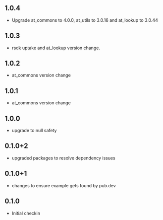 ## 1.0.4
- Upgrade at_commons to 4.0.0, at_utils to 3.0.16 and at_lookup to 3.0.44
## 1.0.3
- rsdk uptake and at_lookup version change.
## 1.0.2
- at_commons version change
## 1.0.1
- at_commons version change
## 1.0.0
- upgrade to null safety
## 0.1.0+2
- upgraded packages to resolve dependency issues
## 0.1.0+1
- changes to ensure example gets found by pub.dev
## 0.1.0
- Initial checkin